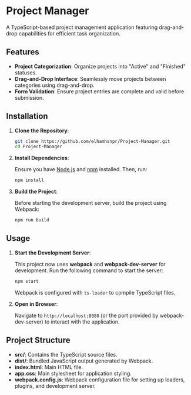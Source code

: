 # Project Manager

A TypeScript-based project management application featuring drag-and-drop capabilities for efficient task organization.

## Features

- **Project Categorization**: Organize projects into "Active" and "Finished" statuses.
- **Drag-and-Drop Interface**: Seamlessly move projects between categories using drag-and-drop.
- **Form Validation**: Ensure project entries are complete and valid before submission.

## Installation

1. **Clone the Repository**:

   ```bash
   git clone https://github.com/elhamhsnpr/Project-Manager.git
   cd Project-Manager
   ```

2. **Install Dependencies**:

   Ensure you have [Node.js](https://nodejs.org/) and [npm](https://www.npmjs.com/) installed. Then, run:

   ```bash
   npm install
   ```

3. **Build the Project**:

   Before starting the development server, build the project using Webpack:

   ```bash
   npm run build
   ```

## Usage

1. **Start the Development Server**:

   This project now uses **webpack** and **webpack-dev-server** for development. Run the following command to start the server:

   ```bash
   npm start
   ```

   Webpack is configured with `ts-loader` to compile TypeScript files.

2. **Open in Browser**:

   Navigate to `http://localhost:8080` (or the port provided by webpack-dev-server) to interact with the application.

## Project Structure

- **src/**: Contains the TypeScript source files.
- **dist/**: Bundled JavaScript output generated by Webpack.
- **index.html**: Main HTML file.
- **app.css**: Main stylesheet for application styling.
- **webpack.config.js**: Webpack configuration file for setting up loaders, plugins, and development server.
